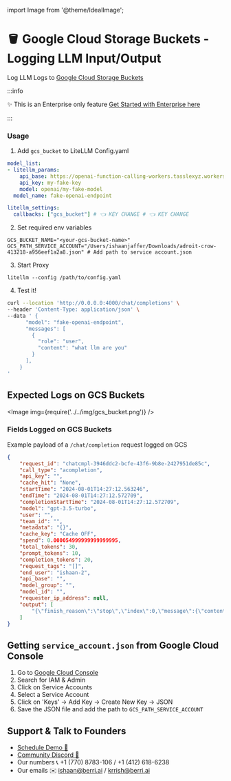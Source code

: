 import Image from '@theme/IdealImage';

# 🪣 Google Cloud Storage Buckets - Logging LLM Input/Output

Log LLM Logs to [Google Cloud Storage Buckets](https://cloud.google.com/storage?hl=en)

:::info

✨ This is an Enterprise only feature [Get Started with Enterprise here](https://calendly.com/d/4mp-gd3-k5k/litellm-1-1-onboarding-chat)

:::


### Usage

1. Add `gcs_bucket` to LiteLLM Config.yaml
```yaml
model_list:
- litellm_params:
    api_base: https://openai-function-calling-workers.tasslexyz.workers.dev/
    api_key: my-fake-key
    model: openai/my-fake-model
  model_name: fake-openai-endpoint

litellm_settings:
  callbacks: ["gcs_bucket"] # 👈 KEY CHANGE # 👈 KEY CHANGE
```

2. Set required env variables

```shell
GCS_BUCKET_NAME="<your-gcs-bucket-name>"
GCS_PATH_SERVICE_ACCOUNT="/Users/ishaanjaffer/Downloads/adroit-crow-413218-a956eef1a2a8.json" # Add path to service account.json
```

3. Start Proxy

```
litellm --config /path/to/config.yaml
```

4. Test it! 

```bash
curl --location 'http://0.0.0.0:4000/chat/completions' \
--header 'Content-Type: application/json' \
--data ' {
      "model": "fake-openai-endpoint",
      "messages": [
        {
          "role": "user",
          "content": "what llm are you"
        }
      ],
    }
'
```


## Expected Logs on GCS Buckets

<Image img={require('../../img/gcs_bucket.png')} />

### Fields Logged on GCS Buckets

Example payload of a `/chat/completion` request logged on GCS
```json
{
    "request_id": "chatcmpl-3946ddc2-bcfe-43f6-9b8e-2427951de85c",
    "call_type": "acompletion",
    "api_key": "",
    "cache_hit": "None",
    "startTime": "2024-08-01T14:27:12.563246",
    "endTime": "2024-08-01T14:27:12.572709",
    "completionStartTime": "2024-08-01T14:27:12.572709",
    "model": "gpt-3.5-turbo",
    "user": "",
    "team_id": "",
    "metadata": "{}",
    "cache_key": "Cache OFF",
    "spend": 0.000054999999999999995,
    "total_tokens": 30,
    "prompt_tokens": 10,
    "completion_tokens": 20,
    "request_tags": "[]",
    "end_user": "ishaan-2",
    "api_base": "",
    "model_group": "",
    "model_id": "",
    "requester_ip_address": null,
    "output": [
        "{\"finish_reason\":\"stop\",\"index\":0,\"message\":{\"content\":\"Hi!\",\"role\":\"assistant\",\"tool_calls\":null,\"function_call\":null}}"
    ]
}
```

## Getting `service_account.json` from Google Cloud Console

1. Go to [Google Cloud Console](https://console.cloud.google.com/)
2. Search for IAM & Admin
3. Click on Service Accounts
4. Select a Service Account
5. Click on 'Keys' -> Add Key -> Create New Key -> JSON
6. Save the JSON file and add the path to `GCS_PATH_SERVICE_ACCOUNT`

## Support & Talk to Founders

- [Schedule Demo 👋](https://calendly.com/d/4mp-gd3-k5k/berriai-1-1-onboarding-litellm-hosted-version)
- [Community Discord 💭](https://discord.gg/wuPM9dRgDw)
- Our numbers 📞 +1 (770) 8783-106 / ‭+1 (412) 618-6238‬
- Our emails ✉️ ishaan@berri.ai / krrish@berri.ai
